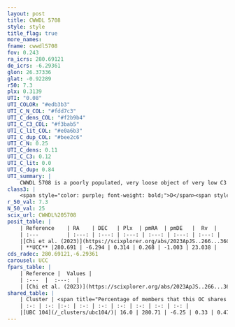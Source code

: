 ```yaml
---
layout: post
title: CWWDL 5708
style: style
title_flag: true
more_names: 
fname: cwwdl5708
fov: 0.243
ra_icrs: 280.69121
de_icrs: -6.29361
glon: 26.37336
glat: -0.92289
r50: 7.3
plx: 0.3139
UTI: "0.08"
UTI_COLOR: "#edb3b3"
UTI_C_N_COL: "#fdd7c3"
UTI_C_dens_COL: "#f2b9b4"
UTI_C_C3_COL: "#f3bab5"
UTI_C_lit_COL: "#e0a6b3"
UTI_C_dup_COL: "#bee2c6"
UTI_C_N: 0.25
UTI_C_dens: 0.11
UTI_C_C3: 0.12
UTI_C_lit: 0.0
UTI_C_dup: 0.84
UTI_summary: |
    CWWDL 5708 is a poorly populated, very loose object of very low C3 quality. It was recently reported in the literature.<br><br>This is very likely a unique object, which shares a small percentage of members with at least one previously reported entry.
class3: |
    <span style="color: purple; font-weight: bold;">D</span><span style="color: red; font-weight: bold;">C</span>
r_50_val: 7.3
N_50_val: 25
scix_url: CWWDL%205708
posit_table: |
    | Reference    | RA    | DEC   | Plx  | pmRA  | pmDE   |  Rv  |
    | :---         | :---: | :---: | :---: | :---: | :---: | :---: |
    |[Chi et al. (2023)](https://scixplorer.org/abs/2023ApJS..266...36C) | 280.719 | -6.266 | 0.298 | 0.274 | -0.989 | 17.559 |
    | **UCC** |280.691 | -6.294 | 0.314 | 0.268 | -1.003 | 23.038 | 
cds_radec: 280.69121,-6.29361
carousel: UCC
fpars_table: |
    | Reference |  Values |
    | :---  |  :---:  |
    | [Chi et al. (2023)](https://scixplorer.org/abs/2023ApJS..266...36C) | `logAge=7.76, Z=0.3` |
shared_table: |
    | Cluster | <span title="Percentage of members that this OC shares with the ones listed">%</span>   | RA   | DEC   | Plx   | pmRA  | pmDE  | Rv | UTI |
    | :-: | :-: |:-: | :-: | :-: | :-: | :-: | :-: | :-: |
    |[UBC 104](/_clusters/ubc104/)| 16.0 | 280.71 | -6.25 | 0.33 | 0.47 | -0.8 | 14.46 |0.79 |
---
```

